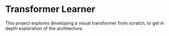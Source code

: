 # Transformer Learner
This project explores developing a visual transformer from scratch, to get in depth exploration of the architecture.
